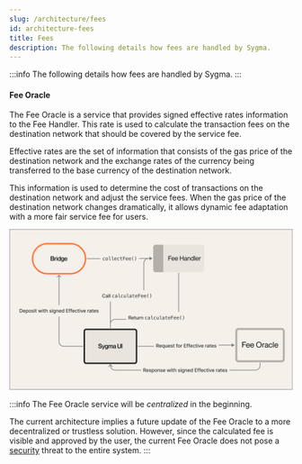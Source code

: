 ```yaml
---
slug: /architecture/fees
id: architecture-fees
title: Fees
description: The following details how fees are handled by Sygma.
---
```


:::info
The following details how fees are handled by Sygma.
:::

#### Fee Oracle

The Fee Oracle is a service that provides signed effective rates information to the Fee Handler. This rate is used to calculate the transaction fees on the destination network that should be covered by the service fee.&#x20;

Effective rates are the set of information that consists of the gas price of the destination network and the exchange rates of the currency being transferred to the base currency of the destination network.

This information is used to determine the cost of transactions on the destination network and adjust the service fees. When the gas price of the destination network changes dramatically, it allows dynamic fee adaptation with a more fair service fee for users.&#x20;

![Sygma Fees](../../static/assets/Fee.png)

:::info
The Fee Oracle service will be _centralized_ in the beginning.&#x20;

The current architecture implies a future update of the Fee Oracle to a more decentralized or trustless solution. However, since the calculated fee is visible and approved by the user, the current Fee Oracle does not pose a [security](/docs/03-architecture/05-security.md) threat to the entire system.
:::

